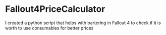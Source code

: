 # Fallout4PriceCalculator
I created a python script that helps with bartering in Fallout 4 to check if it is worth to use consumables for better prices

